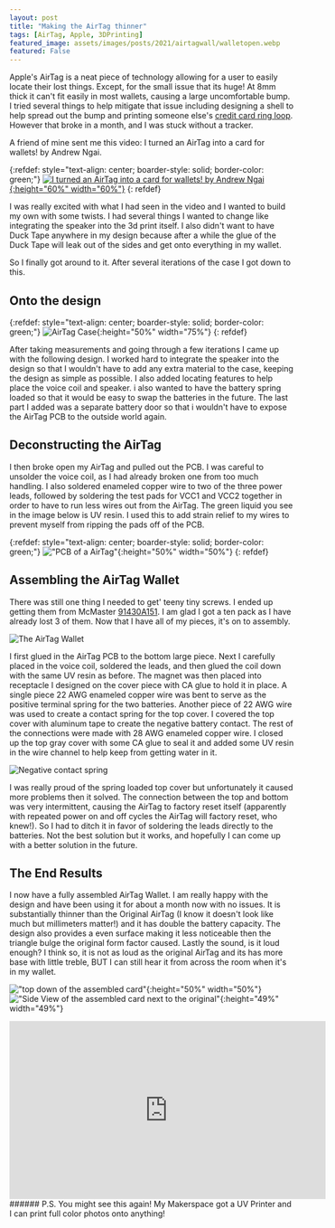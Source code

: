 ```yaml
--- 
layout: post
title: "Making the AirTag thinner"
tags: [AirTag, Apple, 3DPrinting]
featured_image: assets/images/posts/2021/airtagwall/walletopen.webp
featured: False
---
```


Apple's AirTag is a neat piece of technology allowing for a user to easily locate their lost things. Except, for the small issue that its huge! At 8mm thick it can't fit easily in most wallets, causing a large uncomfortable bump. I tried several things to help mitigate that issue including designing a shell to help spread out the bump and printing someone else's [credit card ring loop](https://www.thingiverse.com/thing:4843434). However that broke in a month, and I was stuck without a tracker.

A friend of mine sent me this video: I turned an AirTag into a card for wallets! by Andrew Ngai.

{:refdef: style="text-align: center; boarder-style: solid; border-color: green;"}
[![I turned an AirTag into a card for wallets! by Andrew Ngai](/assets/images/posts/2021/airtagwall/7rHyAAkf5tE.webp){:height="60%" width="60%"}](https://www.youtube.com/watch?v=7rHyAAkf5tE)
{: refdef}

I was really excited with what I had seen in the video and I wanted to build my own with some twists. I had several things I wanted to change like integrating the speaker into the 3d print itself. I also didn't want to have Duck Tape anywhere in my design because after a while the glue of the Duck Tape will leak out of the sides and get onto everything in my wallet. 

So I finally got around to it. After several iterations of the case I got down to this. 

## Onto the design
{:refdef: style="text-align: center; boarder-style: solid; border-color: green;"}
![AirTag Case](/assets/images/posts/2021/airtagwall/AirtagWalletv7_CAD_Open.webp){:height="50%" width="75%"}
{: refdef}

After taking measurements and going through a few iterations I came up with the following design. I worked hard to integrate the speaker into the design so that I wouldn't have to add any extra material to the case, keeping the design as simple as possible. I also added locating features to help place the voice coil and speaker. i also wanted to have the battery spring loaded so that it would be easy to swap the batteries in the future. The last part I added was a separate battery door so that i wouldn't have to expose the AirTag PCB to the outside world again.

## Deconstructing the AirTag

I then broke open my AirTag and pulled out the PCB. I was careful to unsolder the voice coil, as I had already broken one from too much handling. I also soldered enameled copper wire to two of the three power leads, followed by soldering the test pads for VCC1 and VCC2 together in order to have to run less wires out from the AirTag. The green liquid you see in the image below is UV resin. I used this to add strain relief to my wires to prevent myself from ripping the pads off of the PCB.

{:refdef: style="text-align: center; boarder-style: solid; border-color: green;"}
!["PCB of a AirTag"](/assets/images/posts/2021/airtagwall/airtagdeshelled.webp){:height="50%" width="50%"}
{: refdef}

## Assembling the AirTag Wallet

There was still one thing I needed to get' teeny tiny screws. I ended up getting them from McMaster [91430A151](https://www.mcmaster.com/91430A151/). I am glad I got a ten pack as I have already lost 3 of them. Now that I have all of my pieces, it's on to assembly.

![The AirTag Wallet](/assets/images/posts/2021/airtagwall/fully_assembled_layedout.webp)

I first glued in the AirTag PCB to the bottom large piece. Next I carefully placed in the voice coil, soldered the leads, and then glued the coil down with the same UV resin as before. The magnet was then placed into receptacle I designed on the cover piece with CA glue to hold it in place. A single piece 22 AWG enameled copper wire was bent to serve as the positive terminal spring for the two batteries. Another piece of 22 AWG wire was used to create a contact spring for the top cover. I covered the top cover with aluminum tape to create the negative battery contact. The rest of the connections were made with 28 AWG enameled copper wire. I closed up 
the top gray cover with some CA glue to seal it and added some UV resin in the wire channel to help keep from getting water in it.

![Negative contact spring](/assets/images/posts/2021/airtagwall/negitive_contact_spring.webp)

I was really proud of the spring loaded top cover but unfortunately it caused more problems then it solved. The connection between the top and bottom was very intermittent, causing the AirTag to factory reset itself (apparently with repeated power on and off cycles the AirTag will factory reset, who knew!). So I had to ditch it in favor of soldering the leads directly to the batteries. Not the best solution but it works, and hopefully I can come up with a better solution in the future.

## The End Results

I now have a fully assembled AirTag Wallet. I am really happy with the design and have been using it for about a month now with no issues. It is substantially thinner than the Original AirTag (I know it doesn't look like much but millimeters matter!) and it has double the battery capacity. The design also provides a even surface making it less noticeable then the triangle bulge the original form factor caused. Lastly the sound, is it loud enough? I think so, it is not as loud as the original AirTag and its has more base with little treble, BUT I can still hear it from across the room when it's in my wallet.

!["top down of the assembled card"](/assets/images/posts/2021/airtagwall/topdown_assembled.webp){:height="50%" width="50%"} !["Side View of the assembled card next to the original"](/assets/images/posts/2021/airtagwall/Side_Height.webp){:height="49%" width="49%"}

<iframe width="560" height="315" src="https://www.youtube.com/embed/k1BueoG_R_Y" title="YouTube video player" frameborder="0" allow="accelerometer; clipboard-write; encrypted-media; gyroscope; picture-in-picture" allowfullscreen></iframe>
###### P.S.
You might see this again! My Makerspace got a UV Printer and I can print full color photos onto anything!